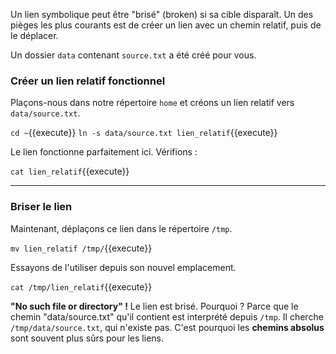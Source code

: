 Un lien symbolique peut être "brisé" (broken) si sa cible disparaît. Un des pièges les plus courants est de créer un lien avec un chemin relatif, puis de le déplacer.

Un dossier `data` contenant `source.txt` a été créé pour vous.

### Créer un lien relatif fonctionnel

Plaçons-nous dans notre répertoire `home` et créons un lien relatif vers `data/source.txt`.

`cd ~`{{execute}}
`ln -s data/source.txt lien_relatif`{{execute}}

Le lien fonctionne parfaitement ici. Vérifions :

`cat lien_relatif`{{execute}}

---

### Briser le lien

Maintenant, déplaçons ce lien dans le répertoire `/tmp`.

`mv lien_relatif /tmp/`{{execute}}

Essayons de l'utiliser depuis son nouvel emplacement.

`cat /tmp/lien_relatif`{{execute}}

**"No such file or directory" !** Le lien est brisé. Pourquoi ? Parce que le chemin "data/source.txt" qu'il contient est interprété depuis `/tmp`. Il cherche `/tmp/data/source.txt`, qui n'existe pas. C'est pourquoi les **chemins absolus** sont souvent plus sûrs pour les liens.